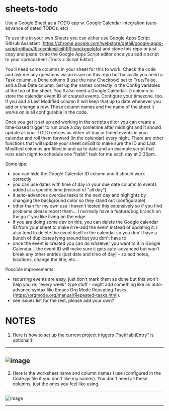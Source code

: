 # sheets-todo
Use a Google Sheet as a TODO app w. Google Calendar integration (auto-advance of dated TODOs, etc)

To use this in your own Sheets you can either use Google Apps Script GitHub Assistant (https://chrome.google.com/webstore/detail/google-apps-script-github/lfjcgcmkmjjlieihflfhjopckgpelofo) and clone this repo or just copy and paste it into the Google Apps Script editor once you add a script to your spreadsheet (Tools > Script Editor).

You'll need some columns in your sheet for this to work. Check the code and ask me any questions via an issue on this repo but basically you need a Task column, a Done column (I use the new Checkbox) set to True/False, and a Due Date column. Set up the names correctly in the Config variables at the top of the sheet. You'll also need a Google Calendar ID column to store the calendar event ID of created events. Configure your timezone, too. If you add a Last Modified column it will keep that up to date whenever you add or change a row. These column names and the name of the sheet it works on is all configurable in the code.

Once you get it set up and working in the scripts editor you can create a time-based trigger to run once a day sometime after midnight and it should update all your TODO entries as either all day or timed events in your calendar and roll them forward (in the calendar) every night. There are other functions that will update your sheet onEdit to make sure the ID and Last Modified columns are filled in and up to date and an example script that runs each night to schedule one "habit" task for me each day at 2:30pm.

Some tips:

- you can hide the Google Calendar ID column and it should work correctly
- you can use dates with time of day in your due date column to events added at a specific time (instead of "all day")
- it auto-advances overdue tasks to the next day and highights by changing the background color so they stand out (configurable)
- other than for my own use I haven't tested this extensively so if you find problems please report them... I normally have a feature/bug branch on the go if you like living on the edge
- if you are doing some dev on this, you can delete the Google calendar ID from your sheet to make it re-add the event instead of updating it. I also tend to delete the event itself in the calendar so you don't have a bunch of duplicates lying around but you don't have to
- once the event is created you can do whatever you want to it in Google Calendar... the event ID will make sure it gets auto-advanced but won't break any other entries (just date and time of day) - so add notes, locations, change the title, etc...

Possible improvements:
- recurring events are easy, just don't mark them as done but this won't help you re: "every week" type stuff - might add something like an auto-advance syntax like Emacs Org Mode Repeating Tasks (https://orgmode.org/manual/Repeated-tasks.html).
- see issues list for the rest, please add your own?

# NOTES
1. Here is how to set up the current project triggers ("setHabitEntry" is optional!):
---
![image](https://user-images.githubusercontent.com/8730468/45856443-c27f0c80-bd11-11e8-836d-887b9c2e0d6f.png)
---

2. Here is the worksheet name and column names I use (configured in the Code.gs file if you don't like my names). You don't need all these columns, just the ones you feel like using.
---
![image](https://user-images.githubusercontent.com/8730468/45857015-1c80d180-bd14-11e8-92d2-8d44989b9a77.png)

---
